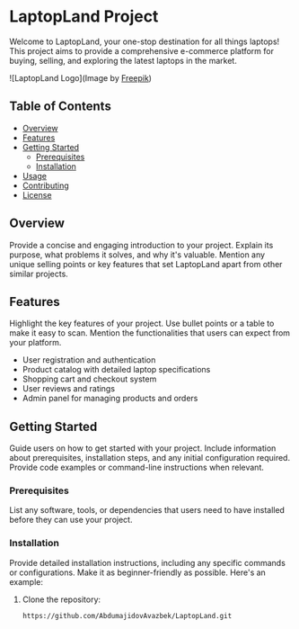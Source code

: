 # LaptopLand Project

Welcome to LaptopLand, your one-stop destination for all things laptops! This project aims to provide a comprehensive e-commerce platform for buying, selling, and exploring the latest laptops in the market.

![LaptopLand Logo](Image by <a href="https://www.freepik.com/free-photo/people-generating-images-using-artificial-intelligence-laptop_66108420.htm#query=laptop&position=18&from_view=keyword&track=sph">Freepik</a>)

## Table of Contents

- [Overview](#overview)
- [Features](#features)
- [Getting Started](#getting-started)
  - [Prerequisites](#prerequisites)
  - [Installation](#installation)
- [Usage](#usage)
- [Contributing](#contributing)
- [License](#license)

## Overview

Provide a concise and engaging introduction to your project. Explain its purpose, what problems it solves, and why it's valuable. Mention any unique selling points or key features that set LaptopLand apart from other similar projects.

## Features

Highlight the key features of your project. Use bullet points or a table to make it easy to scan. Mention the functionalities that users can expect from your platform.

- User registration and authentication
- Product catalog with detailed laptop specifications
- Shopping cart and checkout system
- User reviews and ratings
- Admin panel for managing products and orders

## Getting Started

Guide users on how to get started with your project. Include information about prerequisites, installation steps, and any initial configuration required. Provide code examples or command-line instructions when relevant.

### Prerequisites

List any software, tools, or dependencies that users need to have installed before they can use your project.

### Installation

Provide detailed installation instructions, including any specific commands or configurations. Make it as beginner-friendly as possible. Here's an example:

1. Clone the repository:

   ```sh
   https://github.com/AbdumajidovAvazbek/LaptopLand.git
